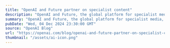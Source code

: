 ```yaml
---
title: "OpenAI and Future partner on specialist content"
description: "OpenAI and Future, the global platform for specialist media, have today announced a strategic partnership to bring content from Future’s 200 plus media brands to OpenAI’s users."
summary: "OpenAI and Future, the global platform for specialist media, have today announced a strategic partnership to bring content from Future’s 200 plus media brands to OpenAI’s users."
pubDate: "Wed, 04 Dec 2024 23:30:00 GMT"
source: "OpenAI Blog"
url: "https://openai.com/blog/openai-and-future-partner-on-specialist-content"
thumbnail: "/assets/ai-icon.png"
---
```


